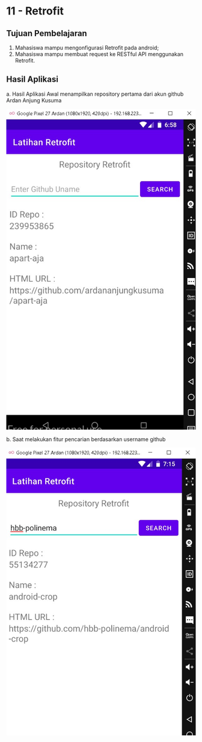 # 11 - Retrofit

## Tujuan Pembelajaran

1. Mahasiswa mampu mengonfigurasi Retrofit pada android;
2. Mahasiswa mampu membuat request ke RESTful API menggunakan Retrofit.

## Hasil Aplikasi

a. Hasil Aplikasi Awal menampilkan repository pertama dari akun github Ardan Anjung Kusuma

![SS](img/Screenshot_1.jpg)

b. Saat melakukan fitur pencarian berdasarkan username github

![SS](img/Screenshot_2.jpg)
